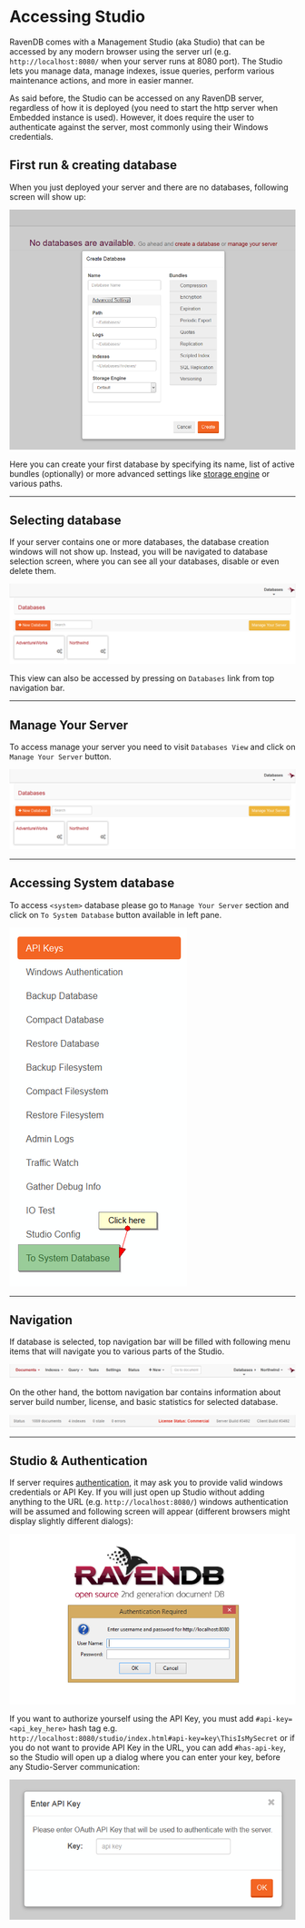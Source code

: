 # Accessing Studio

RavenDB comes with a Management Studio (aka Studio) that can be accessed by any modern browser using the server url (e.g. `http://localhost:8080/` when your server runs at 8080 port). The Studio lets you manage data, manage indexes, issue queries, perform various maintenance actions, and more in easier manner.

As said before, the Studio can be accessed on any RavenDB server, regardless of how it is deployed (you need to start the http server when Embedded instance is used). However, it does require the user to authenticate against the server, most commonly using their Windows credentials.

## First run & creating database

When you just deployed your server and there are no databases, following screen will show up:

![Figure 1. Studio. First run. Creating database.](images/accessing-studio-first-run.png)  

Here you can create your first database by specifying its name, list of active bundles (optionally) or more advanced settings like [storage engine](../server/configuration/storage-engines) or various paths.

<hr />

## Selecting database

If your server contains one or more databases, the database creation windows will not show up. Instead, you will be navigated to database selection screen, where you can see all your databases, disable or even delete them.

![Figure 2. Studio. Selecting database.](images/accessing-studio-database-selection.png)  

This view can also be accessed by pressing on `Databases` link from top navigation bar.

<hr />

## Manage Your Server

To access manage your server you need to visit `Databases View` and click on `Manage Your Server` button.

![Figure 3. Studio. Selecting database.](images/accessing-studio-database-selection.png)  

<hr />

## Accessing System database

To access `<system>` database please go to `Manage Your Server` section and click on `To System Database` button available in left pane.

![Figure 4. Studio. Selecting database.](images/accessing-studio-system-database.png) 

<hr />

## Navigation

If database is selected, top navigation bar will be filled with following menu items that will navigate you to various parts of the Studio.

![Figure 5. Studio. Top navigation bar.](images/accessing-studio-nav.png)  

On the other hand, the bottom navigation bar contains information about server build number, license, and basic statistics for selected database.

![Figure 6. Studio. Bottom navigation bar.](images/accessing-studio-nav-bottom.png)  

<hr />

## Studio & Authentication

If server requires [authentication](../server/configuration/authentication-and-authorization), it may ask you to provide valid windows credentials or API Key. If you will just open up Studio without adding anything to the URL (e.g. `http://localhost:8080/`) windows authentication will be assumed and following screen will appear (different browsers might display slightly different dialogs):

![Figure 7. Studio. Basic Authentication.](images/accessing-studio-basic-auth.png)  

If you want to authorize yourself using the API Key, you must add `#api-key=<api_key_here>` hash tag e.g. `http://localhost:8080/studio/index.html#api-key=key\ThisIsMySecret` or if you do not want to provide API Key in the URL, you can add `#has-api-key`, so the Studio will open up a dialog where you can enter your key, before any Studio-Server communication:

![Figure 8. Studio. Has API Key.](images/accessing-studio-has-api-key.png)  




